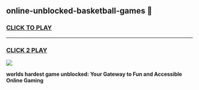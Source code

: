 
## online-unblocked-basketball-games 👋
<h3>
<a href="https://premium.freeplayer.one?title=online-unblocked-basketball-games&ref=14F">CLICK TO PLAY</a></h3>
<hr>

<h3>
<a href="https://premium.freeplayer.one?title=online-unblocked-basketball-games&ref=14F">CLICK 2 PLAY</a>
  
</h3>

<a href="https://premium.freeplayer.one?title=online-unblocked-basketball-games&ref=12F/"><img src="https://clearcache.store/games.png"></a>


**worlds hardest game unblocked: Your Gateway to Fun and Accessible Online Gaming**
